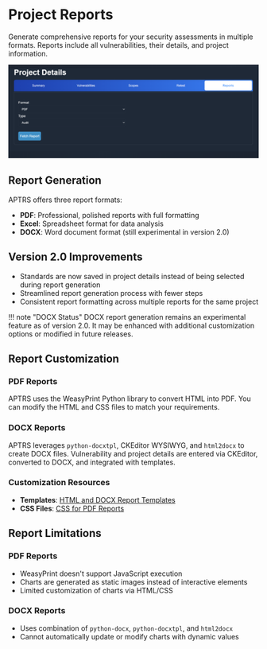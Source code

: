 # Project Reports

Generate comprehensive reports for your security assessments in multiple formats. Reports include all vulnerabilities, their details, and project information.

![Report Generation Interface](https://raw.githubusercontent.com/APTRS/APTRS-Changelog/refs/heads/main/images/report.png)

## Report Generation

APTRS offers three report formats:

- **PDF**: Professional, polished reports with full formatting
- **Excel**: Spreadsheet format for data analysis
- **DOCX**: Word document format (still experimental in version 2.0)

## Version 2.0 Improvements

- Standards are now saved in project details instead of being selected during report generation
- Streamlined report generation process with fewer steps
- Consistent report formatting across multiple reports for the same project

!!! note "DOCX Status"
    DOCX report generation remains an experimental feature as of version 2.0. It may be enhanced with additional customization options or modified in future releases.

## Report Customization

### PDF Reports
APTRS uses the WeasyPrint Python library to convert HTML into PDF. You can modify the HTML and CSS files to match your requirements.

### DOCX Reports
APTRS leverages `python-docxtpl`, CKEditor WYSIWYG, and `html2docx` to create DOCX files. Vulnerability and project details are entered via CKEditor, converted to DOCX, and integrated with templates.

### Customization Resources

- **Templates**: [HTML and DOCX Report Templates](https://github.com/APTRS/APTRS/tree/main/APTRS/templates)
- **CSS Files**: [CSS for PDF Reports](https://github.com/APTRS/APTRS/tree/main/APTRS/static/css)

## Report Limitations

### PDF Reports
- WeasyPrint doesn't support JavaScript execution
- Charts are generated as static images instead of interactive elements
- Limited customization of charts via HTML/CSS

### DOCX Reports
- Uses combination of `python-docx`, `python-docxtpl`, and `html2docx`
- Cannot automatically update or modify charts with dynamic values






